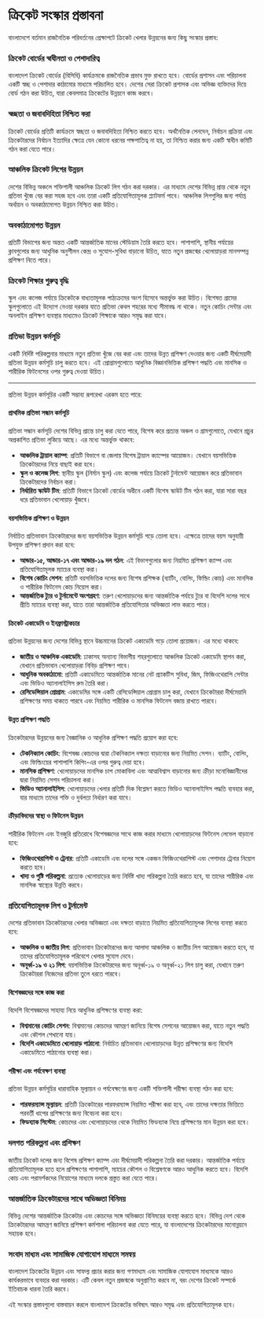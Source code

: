 
# ক্রিকেট সংস্কার প্রস্তাবনা

বাংলাদেশে বর্তমান রাজনৈতিক পরিবর্তনের প্রেক্ষাপটে ক্রিকেট খেলার উন্নয়নের জন্য কিছু সংস্কার প্রস্তাব:

### ক্রিকেট বোর্ডের স্বাধীনতা ও পেশাদারিত্ব

বাংলাদেশ ক্রিকেট বোর্ডের (বিসিবি) কার্যক্রমকে রাজনৈতিক প্রভাব মুক্ত রাখতে হবে। বোর্ডের প্রশাসন এবং পরিচালনা একটি স্বচ্ছ ও পেশাদার কাঠামোর মাধ্যমে পরিচালিত হবে। দেশের সেরা ক্রিকেট প্রশাসক এবং অভিজ্ঞ ব্যক্তিদের দিয়ে বোর্ড গঠন করা উচিত, যারা কেবলমাত্র ক্রিকেটের উন্নয়নে কাজ করবে।

### স্বচ্ছতা ও জবাবদিহিতা নিশ্চিত করা

ক্রিকেট বোর্ডের প্রতিটি কার্যক্রমে স্বচ্ছতা ও জবাবদিহিতা নিশ্চিত করতে হবে। অর্থনৈতিক লেনদেন, নির্বাচন প্রক্রিয়া এবং ক্রিকেটারদের নির্বাচন ইত্যাদির ক্ষেত্রে যেন কোনো ধরনের পক্ষপাতিত্ব না হয়, তা নিশ্চিত করার জন্য একটি স্বাধীন কমিটি গঠন করা যেতে পারে।

### আঞ্চলিক ক্রিকেট লিগের উন্নয়ন

দেশের বিভিন্ন অঞ্চলে শক্তিশালী আঞ্চলিক ক্রিকেট লিগ গঠন করা দরকার। এর মাধ্যমে দেশের বিভিন্ন প্রান্ত থেকে নতুন প্রতিভা খুঁজে বের করা সহজ হবে এবং তারা একটি প্রতিযোগিতামূলক প্ল্যাটফর্ম পাবে। আঞ্চলিক লিগগুলির জন্য পর্যাপ্ত অর্থায়ন ও অবকাঠামোগত উন্নয়ন নিশ্চিত করা উচিত।

### অবকাঠামোগত উন্নয়ন

প্রতিটি বিভাগের জন্য অন্তত একটি আন্তর্জাতিক মানের স্টেডিয়াম তৈরি করতে হবে। পাশাপাশি, স্থানীয় পর্যায়ের ক্লাবগুলোর জন্য আধুনিক অনুশীলন কেন্দ্র ও সুযোগ-সুবিধা বাড়ানো উচিত, যাতে নতুন প্রজন্মের খেলোয়াড়রা মানসম্পন্ন প্রশিক্ষণ নিতে পারে।

### ক্রিকেট শিক্ষার গুরুত্ব বৃদ্ধি

স্কুল এবং কলেজ পর্যায়ে ক্রিকেটকে বাধ্যতামূলক পাঠ্যক্রমের অংশ হিসেবে অন্তর্ভুক্ত করা উচিত। বিশেষত গ্রামের স্কুলগুলোতে এই উদ্যোগ নেওয়া দরকার যাতে প্রতিভা কেবল শহরের মধ্যে সীমাবদ্ধ না থাকে। নতুন কোচিং সেন্টার এবং অনলাইন প্রশিক্ষণ ব্যবস্থার মাধ্যমেও ক্রিকেট শিক্ষাকে আরও সমৃদ্ধ করা যাবে।

### প্রতিভা উন্নয়ন কর্মসূচি

একটি নির্দিষ্ট পরিকল্পনার মাধ্যমে নতুন প্রতিভা খুঁজে বের করা এবং তাদের উন্নত প্রশিক্ষণ দেওয়ার জন্য একটি দীর্ঘমেয়াদী প্রতিভা উন্নয়ন কর্মসূচি চালু করতে হবে। এই প্রোগ্রামগুলোতে আধুনিক বিজ্ঞানভিত্তিক প্রশিক্ষণ পদ্ধতি এবং মানসিক ও শারীরিক ফিটনেসের ওপর গুরুত্ব দেওয়া উচিত।


---

প্রতিভা উন্নয়ন কর্মসূচির একটি সম্ভাব্য রূপরেখা এরকম হতে পারে:

#### প্রাথমিক প্রতিভা সন্ধান কর্মসূচি

প্রতিভা সন্ধান কর্মসূচি দেশের বিভিন্ন প্রান্তে চালু করা যেতে পারে, বিশেষ করে প্রত্যন্ত অঞ্চল ও গ্রামগুলোতে, যেখানে প্রচুর অপ্রকাশিত প্রতিভা লুকিয়ে আছে। এর মধ্যে অন্তর্ভুক্ত থাকবে:

- **আঞ্চলিক ট্রায়াল ক্যাম্প**: প্রতিটি বিভাগে বা জেলায় বিশেষ ট্রায়াল ক্যাম্পের আয়োজন। যেখানে বয়সভিত্তিক ক্রিকেটারদের নিয়ে বাছাই করা হবে।
- **স্কুল ও কলেজ লিগ**: স্থানীয় স্কুল (নির্মান স্কুল)  এবং কলেজ পর্যায়ে ক্রিকেট টুর্নামেন্ট আয়োজন করে প্রতিভাবান ক্রিকেটারদের নির্বাচন করা।
- **নির্ধারিত স্কাউট টিম**: প্রতিটি বিভাগে ক্রিকেট বোর্ডের অধীনে একটি বিশেষ স্কাউট টিম গঠন করা, যারা সারা বছর ধরে প্রতিভাবান খেলোয়াড় খুঁজবে।

#### বয়সভিত্তিক প্রশিক্ষণ ও উন্নয়ন

নির্বাচিত প্রতিভাবান ক্রিকেটারদের জন্য বয়সভিত্তিক উন্নয়ন কর্মসূচি গড়ে তোলা হবে। এক্ষেত্রে তাদের বয়স অনুযায়ী উপযুক্ত প্রশিক্ষণ প্রদান করা হবে:

- **আন্ডার-১৫, আন্ডার-১৭ এবং আন্ডার-১৯ দল গঠন**: এই বিভাগগুলোর জন্য নিয়মিত প্রশিক্ষণ ক্যাম্প এবং প্রতিযোগিতামূলক ম্যাচের ব্যবস্থা করা।
- **বিশেষ কোচিং সেশন**: প্রতিটি বয়সভিত্তিক দলের জন্য বিশেষ প্রশিক্ষক (ব্যাটিং, বোলিং, ফিল্ডিং কোচ) এবং মানসিক ও শারীরিক ফিটনেস কোচ নিয়োগ করা।
- **আন্তর্জাতিক ট্যুর ও টুর্নামেন্টে অংশগ্রহণ**: তরুণ খেলোয়াড়দের জন্য আন্তর্জাতিক পর্যায়ে ট্যুর বা বিদেশি দলের সাথে প্রীতি ম্যাচের ব্যবস্থা করা, যাতে তারা আন্তর্জাতিক প্রতিযোগিতার অভিজ্ঞতা লাভ করতে পারে।

#### ক্রিকেট একাডেমি ও ইনফ্রাস্ট্রাকচার

প্রতিভা উন্নয়নের জন্য দেশের বিভিন্ন স্থানে উচ্চমানের ক্রিকেট একাডেমি গড়ে তোলা প্রয়োজন। এর মধ্যে থাকবে:

- **জাতীয় ও আঞ্চলিক একাডেমি**: ঢাকাসহ অন্যান্য বিভাগীয় শহরগুলোতে আঞ্চলিক ক্রিকেট একাডেমি স্থাপন করা, যেখানে প্রতিভাবান খেলোয়াড়রা নিবিড় প্রশিক্ষণ পাবে।
- **আধুনিক অবকাঠামো**: প্রতিটি একাডেমিতে আন্তর্জাতিক মানের নেট প্র্যাকটিস সুবিধা, জিম, ফিজিওথেরাপি সেন্টার এবং ভিডিও অ্যানালাইসিস রুম তৈরি করা।
- **রেসিডেন্সিয়াল প্রোগ্রাম**: একাডেমির সঙ্গে একটি রেসিডেন্সিয়াল প্রোগ্রাম চালু করা, যেখানে ক্রিকেটাররা দীর্ঘমেয়াদি প্রশিক্ষণের সময় থাকতে পারবে এবং নিয়মিত শারীরিক ও মানসিক ফিটনেস বজায় রাখতে পারবে।

#### উন্নত প্রশিক্ষণ পদ্ধতি

ক্রিকেটারদের উন্নয়নের জন্য বৈজ্ঞানিক ও আধুনিক প্রশিক্ষণ পদ্ধতি প্রয়োগ করা হবে:

- **টেকনিক্যাল কোচিং**: বিশেষজ্ঞ কোচদের দ্বারা টেকনিক্যাল দক্ষতা বাড়ানোর জন্য নিয়মিত সেশন। ব্যাটিং, বোলিং, এবং ফিল্ডিংয়ের পাশাপাশি কিপিং-এর ওপর গুরুত্ব দেয়া হবে।
- **মানসিক প্রশিক্ষণ**: খেলোয়াড়দের মানসিক চাপ মোকাবিলা এবং আত্মবিশ্বাস বাড়ানোর জন্য ক্রীড়া মনোবিজ্ঞানীদের দ্বারা নিয়মিত সেশন পরিচালনা করা।
- **ভিডিও অ্যানালাইসিস**: খেলোয়াড়দের খেলার প্রতিটি দিক বিশ্লেষণ করতে ভিডিও অ্যানালাইসিস পদ্ধতি ব্যবহার করা, যার মাধ্যমে তাদের শক্তি ও দুর্বলতা নির্ধারণ করা যাবে।

#### ক্রীড়াবিদদের স্বাস্থ্য ও ফিটনেস উন্নয়ন

শারীরিক ফিটনেস এবং ইনজুরি প্রতিরোধে বিশেষজ্ঞদের সাথে কাজ করার মাধ্যমে খেলোয়াড়দের ফিটনেস লেভেল বাড়ানো হবে:

- **ফিজিওথেরাপিস্ট ও ট্রেনার**: প্রতিটি একাডেমি এবং দলের সঙ্গে একজন ফিজিওথেরাপিস্ট এবং পেশাদার ট্রেনার নিয়োগ করতে হবে।
- **খাদ্য ও পুষ্টি পরিকল্পনা**: প্রত্যেক খেলোয়াড়ের জন্য নির্দিষ্ট খাদ্য পরিকল্পনা তৈরি করতে হবে, যা তাদের শারীরিক এবং মানসিক স্বাস্থ্যের উন্নতি করবে।

### প্রতিযোগিতামূলক লিগ ও টুর্নামেন্ট

দেশের প্রতিভাবান ক্রিকেটারদের খেলার অভিজ্ঞতা এবং দক্ষতা বাড়াতে নিয়মিত প্রতিযোগিতামূলক লিগের ব্যবস্থা করতে হবে:

- **আঞ্চলিক ও জাতীয় লিগ**: প্রতিভাবান ক্রিকেটারদের জন্য আলাদা আঞ্চলিক ও জাতীয় লিগ আয়োজন করতে হবে, যা তাদের প্রতিযোগিতামূলক পরিবেশে খেলার সুযোগ দেবে।
- **অনূর্ধ্ব-১৯ ও ২১ লিগ**: বয়সভিত্তিক ক্রিকেটারদের জন্য অনূর্ধ্ব-১৯ ও অনূর্ধ্ব-২১ লিগ চালু করা, যেখানে তরুণ ক্রিকেটাররা নিজেদের প্রতিভা তুলে ধরতে পারবে।

#### বিশেষজ্ঞদের সঙ্গে কাজ করা

বিদেশি বিশেষজ্ঞদের সাহায্য নিয়ে আধুনিক প্রশিক্ষণের ব্যবস্থা করা:

- **বিশ্বমানের কোচিং সেশন**: বিশ্বমানের কোচদের আমন্ত্রণ জানিয়ে বিশেষ সেশনের আয়োজন করা, যাতে নতুন পদ্ধতি এবং কৌশল শেখানো যায়।
- **বিদেশি একাডেমিতে খেলোয়াড় পাঠানো**: নির্বাচিত প্রতিভাবান খেলোয়াড়দের উন্নত প্রশিক্ষণের জন্য বিদেশি একাডেমিতে পাঠানোর ব্যবস্থা করা।

#### পরীক্ষা এবং পর্যবেক্ষণ ব্যবস্থা

প্রতিভা উন্নয়ন কর্মসূচির ধারাবাহিক মূল্যায়ন ও পর্যবেক্ষণের জন্য একটি শক্তিশালী পরীক্ষা ব্যবস্থা গঠন করা হবে:

- **পারফরম্যান্স মূল্যায়ন**: প্রতিটি ক্রিকেটারের পারফরম্যান্স নিয়মিত পরীক্ষা করা হবে, এবং তাদের দক্ষতার ভিত্তিতে পরবর্তী ধাপের প্রশিক্ষণের জন্য বিবেচনা করা হবে।
- **ফিডব্যাক সিস্টেম**: কোচদের এবং খেলোয়াড়দের থেকে নিয়মিত ফিডব্যাক নিয়ে প্রশিক্ষণের মান উন্নয়ন করা হবে।

### দলগত পরিকল্পনা এবং প্রশিক্ষণ

জাতীয় ক্রিকেট দলের জন্য বিশেষ প্রশিক্ষণ ক্যাম্প এবং দীর্ঘমেয়াদী পরিকল্পনা তৈরি করা দরকার। আন্তর্জাতিক পর্যায়ে প্রতিযোগিতামূলক হতে হলে প্রশিক্ষণের পাশাপাশি, ম্যাচের কৌশল ও বিশ্লেষণকে আরও আধুনিক করতে হবে। বিদেশি কোচ এবং পরামর্শকদের নিয়োগের মাধ্যমে দলকে প্রস্তুত করা যেতে পারে।

### আন্তর্জাতিক ক্রিকেটারদের সাথে অভিজ্ঞতা বিনিময়

বিভিন্ন দেশের আন্তর্জাতিক ক্রিকেটার এবং কোচদের সঙ্গে অভিজ্ঞতা বিনিময়ের ব্যবস্থা করতে হবে। বিভিন্ন দেশ থেকে ক্রিকেটারদের আমন্ত্রণ জানিয়ে প্রশিক্ষণ কর্মশালা পরিচালনা করা যেতে পারে, যা বাংলাদেশের ক্রিকেটারদের মানোন্নয়নে সহায়ক হবে।

### সংবাদ মাধ্যম এবং সামাজিক যোগাযোগ মাধ্যমে সমন্বয়

বাংলাদেশ ক্রিকেটের উন্নয়ন এবং সাফল্য প্রচার করার জন্য গণমাধ্যম এবং সামাজিক যোগাযোগ মাধ্যমকে আরও কার্যকরভাবে ব্যবহার করা দরকার। এটি কেবল নতুন প্রজন্মকে অনুপ্রাণিত করবে না, বরং দেশের ক্রিকেট সম্পর্কে ইতিবাচক ধারনা তৈরি করবে।

এই সংস্কার প্রস্তাবগুলো বাস্তবায়ন করলে বাংলাদেশ ক্রিকেটের ভবিষ্যৎ আরও সমৃদ্ধ এবং প্রতিযোগিতামূলক হবে।
